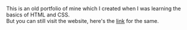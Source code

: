 This is an old portfolio of mine which I created when I was learning the basics of HTML and CSS. <br>
But you can still visit the website, here's the [link](https://arpy8.github.io/old/1) for the same.
